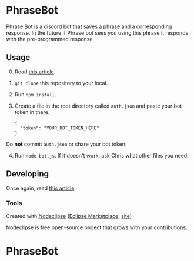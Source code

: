# PhraseBot

Phrase Bot is a discord bot that saves a phrase and a corresponding response. In the future if Phrase bot sees you using this phrase it responds with the pre-programmed response

## Usage

0. Read [this article]('https://www.devdungeon.com/content/javascript-discord-bot-tutorial').
1. `git clone` this repository to your local.
2. Run `npm install`.
3. Create a file in the root directory called `auth.json` and paste your bot token in there.
	
    ```
    {
      "token": "YOUR_BOT_TOKEN_HERE"
    }
    ```
  Do **not** commit `auth.json` or share your bot token.

4. Run `node bot.js`. If it doesn't work, ask Chris what other files you need.

## Developing

Once again, read [this article]('https://www.devdungeon.com/content/javascript-discord-bot-tutorial').

### Tools

Created with [Nodeclipse](https://github.com/Nodeclipse/nodeclipse-1)
 ([Eclipse Marketplace](http://marketplace.eclipse.org/content/nodeclipse), [site](http://www.nodeclipse.org))   

Nodeclipse is free open-source project that grows with your contributions.
# PhraseBot
